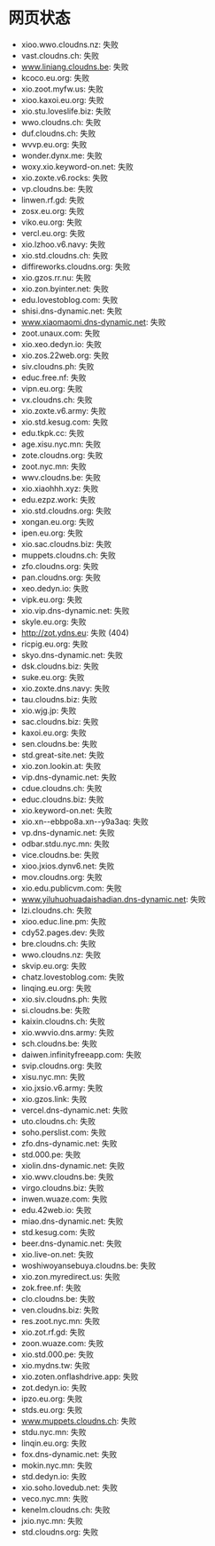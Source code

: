 # 网页状态
- xioo.wwo.cloudns.nz: 失败
- vast.cloudns.ch: 失败
- www.liniang.cloudns.be: 失败
- kcoco.eu.org: 失败
- xio.zoot.myfw.us: 失败
- xioo.kaxoi.eu.org: 失败
- xio.stu.loveslife.biz: 失败
- wwo.cloudns.ch: 失败
- duf.cloudns.ch: 失败
- wvvp.eu.org: 失败
- wonder.dynx.me: 失败
- woxy.xio.keyword-on.net: 失败
- xio.zoxte.v6.rocks: 失败
- vp.cloudns.be: 失败
- linwen.rf.gd: 失败
- zosx.eu.org: 失败
- viko.eu.org: 失败
- vercl.eu.org: 失败
- xio.lzhoo.v6.navy: 失败
- xio.std.cloudns.ch: 失败
- diffireworks.cloudns.org: 失败
- xio.gzos.rr.nu: 失败
- xio.zon.byinter.net: 失败
- edu.lovestoblog.com: 失败
- shisi.dns-dynamic.net: 失败
- www.xiaomaomi.dns-dynamic.net: 失败
- zoot.unaux.com: 失败
- xio.xeo.dedyn.io: 失败
- xio.zos.22web.org: 失败
- siv.cloudns.ph: 失败
- educ.free.nf: 失败
- vipn.eu.org: 失败
- vx.cloudns.ch: 失败
- xio.zoxte.v6.army: 失败
- xio.std.kesug.com: 失败
- edu.tkpk.cc: 失败
- age.xisu.nyc.mn: 失败
- zote.cloudns.org: 失败
- zoot.nyc.mn: 失败
- wwv.cloudns.be: 失败
- xio.xiaohhh.xyz: 失败
- edu.ezpz.work: 失败
- xio.std.cloudns.org: 失败
- xongan.eu.org: 失败
- ipen.eu.org: 失败
- xio.sac.cloudns.biz: 失败
- muppets.cloudns.ch: 失败
- zfo.cloudns.org: 失败
- pan.cloudns.org: 失败
- xeo.dedyn.io: 失败
- vipk.eu.org: 失败
- xio.vip.dns-dynamic.net: 失败
- skyle.eu.org: 失败
- http://zot.ydns.eu: 失败 (404)
- ricpig.eu.org: 失败
- skyo.dns-dynamic.net: 失败
- dsk.cloudns.biz: 失败
- suke.eu.org: 失败
- xio.zoxte.dns.navy: 失败
- tau.cloudns.biz: 失败
- xio.wjg.jp: 失败
- sac.cloudns.biz: 失败
- kaxoi.eu.org: 失败
- sen.cloudns.be: 失败
- std.great-site.net: 失败
- xio.zon.lookin.at: 失败
- vip.dns-dynamic.net: 失败
- cdue.cloudns.ch: 失败
- educ.cloudns.biz: 失败
- xio.keyword-on.net: 失败
- xio.xn--ebbpo8a.xn--y9a3aq: 失败
- vp.dns-dynamic.net: 失败
- odbar.stdu.nyc.mn: 失败
- vice.cloudns.be: 失败
- xioo.jxios.dynv6.net: 失败
- mov.cloudns.org: 失败
- xio.edu.publicvm.com: 失败
- www.yiluhuohuadaishadian.dns-dynamic.net: 失败
- lzi.cloudns.ch: 失败
- xioo.educ.line.pm: 失败
- cdy52.pages.dev: 失败
- bre.cloudns.ch: 失败
- wwo.cloudns.nz: 失败
- skvip.eu.org: 失败
- chatz.lovestoblog.com: 失败
- linqing.eu.org: 失败
- xio.siv.cloudns.ph: 失败
- si.cloudns.be: 失败
- kaixin.cloudns.ch: 失败
- xio.wwvio.dns.army: 失败
- sch.cloudns.be: 失败
- daiwen.infinityfreeapp.com: 失败
- svip.cloudns.org: 失败
- xisu.nyc.mn: 失败
- xio.jxsio.v6.army: 失败
- xio.gzos.link: 失败
- vercel.dns-dynamic.net: 失败
- uto.cloudns.ch: 失败
- soho.perslist.com: 失败
- zfo.dns-dynamic.net: 失败
- std.000.pe: 失败
- xiolin.dns-dynamic.net: 失败
- xio.wwv.cloudns.be: 失败
- virgo.cloudns.biz: 失败
- inwen.wuaze.com: 失败
- edu.42web.io: 失败
- miao.dns-dynamic.net: 失败
- std.kesug.com: 失败
- beer.dns-dynamic.net: 失败
- xio.live-on.net: 失败
- woshiwoyansebuya.cloudns.be: 失败
- xio.zon.myredirect.us: 失败
- zok.free.nf: 失败
- clo.cloudns.be: 失败
- ven.cloudns.biz: 失败
- res.zoot.nyc.mn: 失败
- xio.zot.rf.gd: 失败
- zoon.wuaze.com: 失败
- xio.std.000.pe: 失败
- xio.mydns.tw: 失败
- xio.zoten.onflashdrive.app: 失败
- zot.dedyn.io: 失败
- ipzo.eu.org: 失败
- stds.eu.org: 失败
- www.muppets.cloudns.ch: 失败
- stdu.nyc.mn: 失败
- linqin.eu.org: 失败
- fox.dns-dynamic.net: 失败
- mokin.nyc.mn: 失败
- std.dedyn.io: 失败
- xio.soho.lovedub.net: 失败
- veco.nyc.mn: 失败
- kenelm.cloudns.ch: 失败
- jxio.nyc.mn: 失败
- std.cloudns.org: 失败
